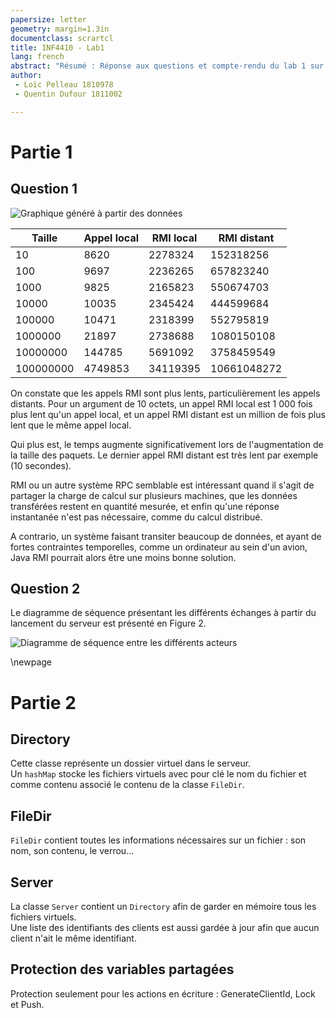 ```yaml
---
papersize: letter
geometry: margin=1.3in
documentclass: scrartcl
title: INF4410 - Lab1
lang: french
abstract: "Résumé : Réponse aux questions et compte-rendu du lab 1 sur Java RMI."
author:
 - Loïc Pelleau 1810978
 - Quentin Dufour 1811002

---
```


# Partie 1
## Question 1

![Graphique généré à partir des données](graph.png)

| Taille    | Appel local | RMI local | RMI distant |
|-----------|-------------|-----------|-------------|
| 10        | 8620        | 2278324   | 152318256   |
| 100       | 9697        | 2236265   | 657823240   |
| 1000      | 9825        | 2165823   | 550674703   |
| 10000     | 10035       | 2345424   | 444599684   |
| 100000    | 10471       | 2318399   | 552795819   |
| 1000000   | 21897       | 2738688   | 1080150108  |
| 10000000  | 144785      | 5691092   | 3758459549  |
| 100000000 | 4749853     | 34119395  | 10661048272 |


On constate que les appels RMI sont plus lents, particulièrement les appels distants. Pour un argument de 10 octets, un appel RMI local est 1 000 fois plus lent qu'un appel local, et un appel RMI distant est un million de fois plus lent que le même appel local.

Qui plus est, le temps augmente significativement lors de l'augmentation de la taille des paquets. Le dernier appel RMI distant est très lent par exemple (10 secondes).

RMI ou un autre système RPC semblable est intéressant quand il s'agit de partager la charge de calcul sur plusieurs machines, que les données transférées restent en quantité mesurée, et enfin qu'une réponse instantanée n'est pas nécessaire, comme du calcul distribué.

A contrario, un système faisant transiter beaucoup de données, et ayant de fortes contraintes temporelles, comme un ordinateur au sein d'un avion, Java RMI pourrait alors être une moins bonne solution.

## Question 2

Le diagramme de séquence présentant les différents échanges à partir du lancement du serveur est présenté en Figure 2.

![Diagramme de séquence entre les différents acteurs](mcsolaar-rmi.png)

\newpage

# Partie 2

## Directory

Cette classe représente un dossier virtuel dans le serveur.    
Un `hashMap` stocke les fichiers virtuels avec pour clé le nom du fichier et comme contenu associé le contenu de la classe `FileDir`.

## FileDir

`FileDir` contient toutes les informations nécessaires sur un fichier : son nom, son contenu, le verrou...

## Server

La classe `Server` contient un `Directory` afin de garder en mémoire tous les fichiers virtuels.    
Une liste des identifiants des clients est aussi gardée à jour afin que aucun client n'ait le même identifiant.

## Protection des variables partagées

Protection seulement pour les actions en écriture : GenerateClientId, Lock et Push.
